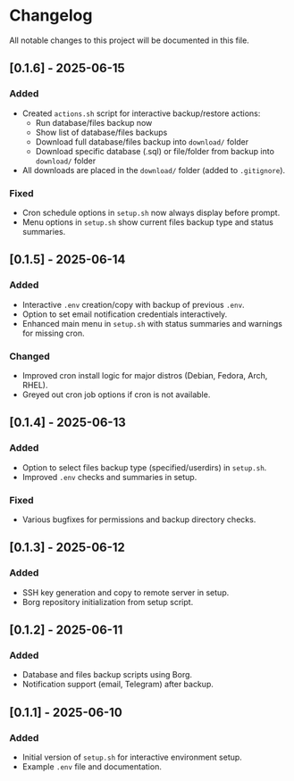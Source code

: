 # Changelog

All notable changes to this project will be documented in this file.

## [0.1.6] - 2025-06-15
### Added
- Created `actions.sh` script for interactive backup/restore actions:
  - Run database/files backup now
  - Show list of database/files backups
  - Download full database/files backup into `download/` folder
  - Download specific database (.sql) or file/folder from backup into `download/` folder
- All downloads are placed in the `download/` folder (added to `.gitignore`).

### Fixed
- Cron schedule options in `setup.sh` now always display before prompt.
- Menu options in `setup.sh` show current files backup type and status summaries.

## [0.1.5] - 2025-06-14
### Added
- Interactive `.env` creation/copy with backup of previous `.env`.
- Option to set email notification credentials interactively.
- Enhanced main menu in `setup.sh` with status summaries and warnings for missing cron.

### Changed
- Improved cron install logic for major distros (Debian, Fedora, Arch, RHEL).
- Greyed out cron job options if cron is not available.

## [0.1.4] - 2025-06-13
### Added
- Option to select files backup type (specified/userdirs) in `setup.sh`.
- Improved `.env` checks and summaries in setup.

### Fixed
- Various bugfixes for permissions and backup directory checks.

## [0.1.3] - 2025-06-12
### Added
- SSH key generation and copy to remote server in setup.
- Borg repository initialization from setup script.

## [0.1.2] - 2025-06-11
### Added
- Database and files backup scripts using Borg.
- Notification support (email, Telegram) after backup.

## [0.1.1] - 2025-06-10
### Added
- Initial version of `setup.sh` for interactive environment setup.
- Example `.env` file and documentation.
